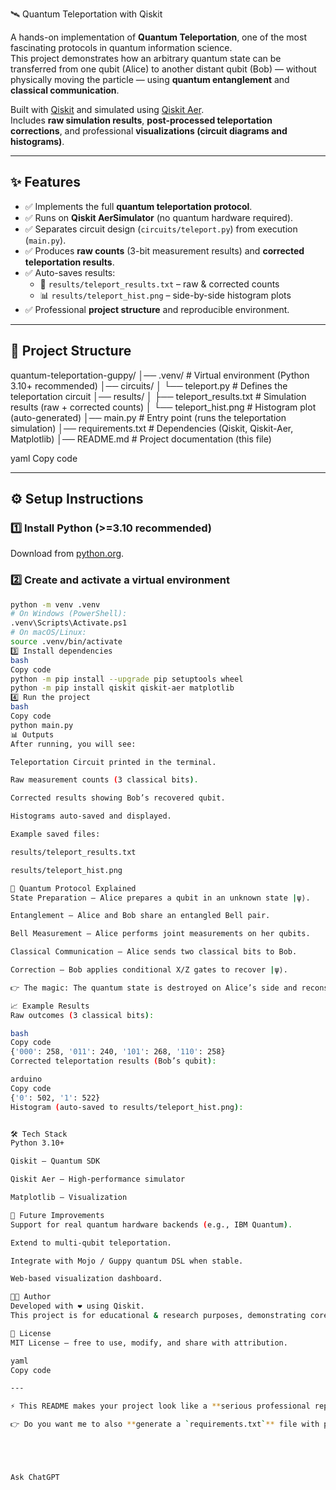 🛰️ Quantum Teleportation with Qiskit

A hands-on implementation of **Quantum Teleportation**, one of the most fascinating protocols in quantum information science.  
This project demonstrates how an arbitrary quantum state can be transferred from one qubit (Alice) to another distant qubit (Bob) — without physically moving the particle — using **quantum entanglement** and **classical communication**.

Built with [Qiskit](https://qiskit.org/) and simulated using [Qiskit Aer](https://qiskit.org/documentation/apidoc/aer.html).  
Includes **raw simulation results**, **post-processed teleportation corrections**, and professional **visualizations (circuit diagrams and histograms)**.

---

## ✨ Features
- ✅ Implements the full **quantum teleportation protocol**.
- ✅ Runs on **Qiskit AerSimulator** (no quantum hardware required).
- ✅ Separates circuit design (`circuits/teleport.py`) from execution (`main.py`).
- ✅ Produces **raw counts** (3-bit measurement results) and **corrected teleportation results**.
- ✅ Auto-saves results:
  - 📄 `results/teleport_results.txt` – raw & corrected counts  
  - 📊 `results/teleport_hist.png` – side-by-side histogram plots
- ✅ Professional **project structure** and reproducible environment.

---

## 📂 Project Structure
quantum-teleportation-guppy/
│── .venv/ # Virtual environment (Python 3.10+ recommended)
│── circuits/
│ └── teleport.py # Defines the teleportation circuit
│── results/
│ ├── teleport_results.txt # Simulation results (raw + corrected counts)
│ └── teleport_hist.png # Histogram plot (auto-generated)
│── main.py # Entry point (runs the teleportation simulation)
│── requirements.txt # Dependencies (Qiskit, Qiskit-Aer, Matplotlib)
│── README.md # Project documentation (this file)

yaml
Copy code

---

## ⚙️ Setup Instructions

### 1️⃣ Install Python (>=3.10 recommended)
Download from [python.org](https://www.python.org/downloads/).

### 2️⃣ Create and activate a virtual environment
```bash
python -m venv .venv
# On Windows (PowerShell):
.venv\Scripts\Activate.ps1
# On macOS/Linux:
source .venv/bin/activate
3️⃣ Install dependencies
bash
Copy code
python -m pip install --upgrade pip setuptools wheel
python -m pip install qiskit qiskit-aer matplotlib
4️⃣ Run the project
bash
Copy code
python main.py
📊 Outputs
After running, you will see:

Teleportation Circuit printed in the terminal.

Raw measurement counts (3 classical bits).

Corrected results showing Bob’s recovered qubit.

Histograms auto-saved and displayed.

Example saved files:

results/teleport_results.txt

results/teleport_hist.png

🔬 Quantum Protocol Explained
State Preparation – Alice prepares a qubit in an unknown state |ψ⟩.

Entanglement – Alice and Bob share an entangled Bell pair.

Bell Measurement – Alice performs joint measurements on her qubits.

Classical Communication – Alice sends two classical bits to Bob.

Correction – Bob applies conditional X/Z gates to recover |ψ⟩.

👉 The magic: The quantum state is destroyed on Alice’s side and reconstructed on Bob’s side — no faster-than-light communication occurs, but entanglement enables perfect state transfer.

📈 Example Results
Raw outcomes (3 classical bits):

bash
Copy code
{'000': 258, '011': 240, '101': 268, '110': 258}
Corrected teleportation results (Bob’s qubit):

arduino
Copy code
{'0': 502, '1': 522}
Histogram (auto-saved to results/teleport_hist.png):


🛠️ Tech Stack
Python 3.10+

Qiskit – Quantum SDK

Qiskit Aer – High-performance simulator

Matplotlib – Visualization

📌 Future Improvements
Support for real quantum hardware backends (e.g., IBM Quantum).

Extend to multi-qubit teleportation.

Integrate with Mojo / Guppy quantum DSL when stable.

Web-based visualization dashboard.

👨‍💻 Author
Developed with ❤️ using Qiskit.
This project is for educational & research purposes, demonstrating core principles of quantum information science.

📜 License
MIT License – free to use, modify, and share with attribution.

yaml
Copy code

---

⚡ This README makes your project look like a **serious professional repo**.  

👉 Do you want me to also **generate a `requirements.txt`** file with pinned versions (e.g., `qiskit==1.2.4`, `qiskit-aer==0.17.1`, etc.) so it’s fully reproducible?





Ask ChatGPT
